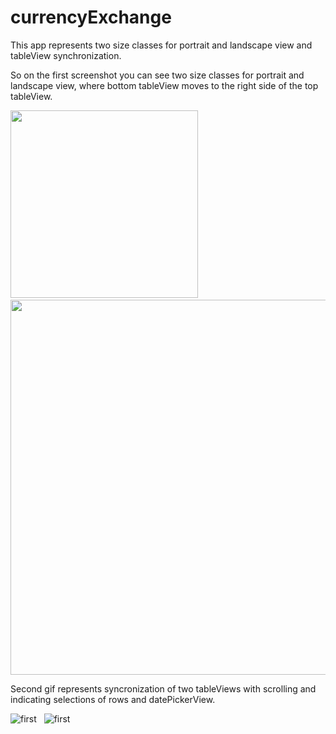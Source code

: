 # currencyExchange

This app represents two size classes for portrait and landscape view and tableView synchronization.

So on the first screenshot you can see two size classes for portrait and landscape view, where bottom tableView moves to the right side of the top tableView.

<img src="https://user-images.githubusercontent.com/33849500/146539298-3242bf65-295c-49c5-a6a1-3e84eb6b3c15.png" width="300" />&nbsp;&nbsp;&nbsp;<img src="https://user-images.githubusercontent.com/33849500/146540382-b08a1be9-bef6-4fbf-8201-6480acb3db0c.png" width="600" />

Second gif represents syncronization of two tableViews with scrolling and indicating selections of rows and datePickerView.

![first](https://user-images.githubusercontent.com/33849500/146539744-78f1dac9-0abf-4046-a5fa-db3f45a892ee.gif)&nbsp;&nbsp;&nbsp;![first](https://user-images.githubusercontent.com/33849500/146539895-24ae0975-9ed3-41e4-8acf-c55299322c43.gif)

